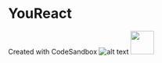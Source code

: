 # YouReact
Created with CodeSandbox
![alt text](https://uploads.codesandbox.io/uploads/user/cad5fda9-d474-4658-8faf-25d837b04955/tJJ5-screen1.png)
<img src="https://uploads.codesandbox.io/uploads/user/cad5fda9-d474-4658-8faf-25d837b04955/tJJ5-screen1.png" width="48">
